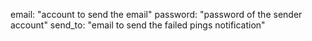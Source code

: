 email: "account to send the email"
password: "password of the sender account"
send_to: "email to send the failed pings notification"
